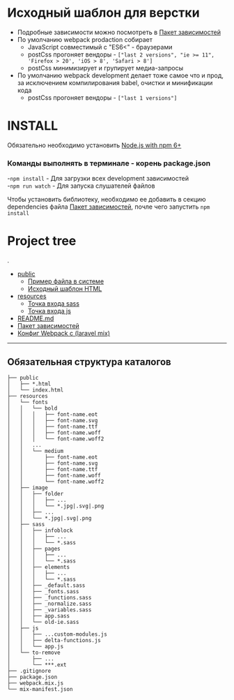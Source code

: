 # Исходный шаблон для верстки
 - Подробные зависимости можно посмотреть в [Пакет зависимостей](./package.json)
 - По умолчанию webpack prodaction собирает
   - JavaScript совместимый с "ES6<" - браузерами
   - postCss прогоняет вендоры - ```["last 2 versions", "ie >= 11", 'Firefox > 20', 'iOS > 8', 'Safari > 8']```
   - postCss минимизирует и групирует медиа-запросы
 - По умолчанию webpack development делает тоже самое что и прод, за исключением компилирования babel, очистки и минификации кода
   - postCss прогоняет вендоры - ```["last 1 versions"]```

# INSTALL

Обязательно необходимо установить [Node.js with npm 6+](https://nodejs.org/uk/download/)
### Команды выполнять в терминале - корень package.json
-`npm install` - Для загрузки всех development зависимостей  
-`npm run watch` - Для запуска слушателей файлов  

Чтобы установить библиотеку, необходимо ее добавить в секцию dependencies файла [Пакет зависимостей](./package.json), почле чего запустить `npm install`

# Project tree
.
 * [public](./public)
   * [Пример файла в системе](./public/app.blade.php)
   * [Исходный шаблон HTML](./public/index.html)
 * [resources](./resources)
   * [Точка входа sass](./resources/sass/app.sass)
   * [Точка входа js](./resources/js/app.js)
 * [README.md](./README.md)
 * [Пакет зависимостей](./package.json)
 * [Конфиг Webpack с (laravel mix)](./webpack.mix.js)
---
## Обязательная структура каталогов
```
├── public  
│   ├── *.html  
│   └── index.html  
├── resources  
│   └── fonts  
│   │   └── bold  
│   │   │   ├── font-name.eot  
│   │   │   ├── font-name.svg  
│   │   │   ├── font-name.ttf  
│   │   │   ├── font-name.woff  
│   │   │   └── font-name.woff2  
│   │   ...
│   │   └── medium  
│   │       ├── font-name.eot  
│   │       ├── font-name.svg  
│   │       ├── font-name.ttf  
│   │       ├── font-name.woff  
│   │       └── font-name.woff2  
│   ├── image  
│   │   ├── folder  
│   │   │   ├── ...  
│   │   │   └── *.jpg|.svg|.png 
│   │   ├── ...  
│   │   └── *.jpg|.svg|.png 
│   ├── sass  
│   │   ├── infoblock  
│   │   │   ├── ...
│   │   │   └── *.sass 
│   │   ├── pages  
│   │   │   ├── ...
│   │   │   └── *.sass  
│   │   ├── elements  
│   │   │   ├── ...
│   │   │   └── *.sass 
│   │   ├── _default.sass
│   │   ├── _fonts.sass
│   │   ├── _functions.sass
│   │   ├── _normalize.sass
│   │   ├── _variables.sass
│   │   ├── app.sass
│   │   └── old-ie.sass
│   ├── js
│   │   ├── ...custom-modules.js
│   │   ├── delta-functions.js
│   │   └── app.js
│   └── to-remove
│       ├── ...
│       └── ***.ext
├── .gitignore
├── package.json
├── webpack.mix.js
└── mix-manifest.json
```
